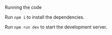 Running the code

  Run `npm i` to install the dependencies.

  Run `npm run dev` to start the development server.
